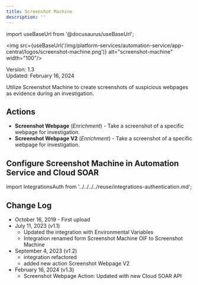 ```yaml
---
title: Screenshot Machine
description: ''
---
```

import useBaseUrl from '@docusaurus/useBaseUrl';

<img src={useBaseUrl('/img/platform-services/automation-service/app-central/logos/screenshot-machine.png')} alt="screenshot-machine" width="100"/>

Version: 1.3  
Updated: February 16, 2024

Utilize Screenshot Machine to create screenshots of suspicious webpages as evidence during an investigation. 

## Actions

* **Screenshot Webpage** (*Enrichment*) - Take a screenshot of a specific webpage for investigation.
* **Screenshot Webpage V2** (*Enrichment*) - Take a screenshot of a specific webpage for investigation.

## Configure Screenshot Machine in Automation Service and Cloud SOAR

import IntegrationsAuth from '../../../../reuse/integrations-authentication.md';

<IntegrationsAuth/>

## Change Log

* October 16, 2019 - First upload
* July 11, 2023 (v1.1)
	+ Updated the integration with Environmental Variables
	+ Integration renamed form Screenshot Machine OIF to Screenshot Machine
* September 4, 2023 (v1.2)
	+ integration refactored
	+ added new action Screenshot Webpage V2
* February 16, 2024 (v1.3)
    + Screenshot Webpage Action: Updated with new Cloud SOAR API
